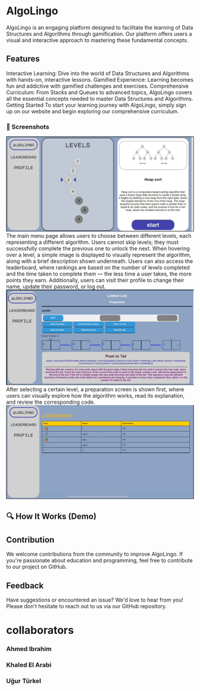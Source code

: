 # AlgoLingo

AlgoLingo is an engaging platform designed to facilitate the learning of Data Structures and Algorithms through gamification. Our platform offers users a visual and interactive approach to mastering these fundamental concepts.

## Features
Interactive Learning: Dive into the world of Data Structures and Algorithms with hands-on, interactive lessons.
Gamified Experience: Learning becomes fun and addictive with gamified challenges and exercises.
Comprehensive Curriculum: From Stacks and Queues to advanced topics, AlgoLingo covers all the essential concepts needed to master Data Structures and Algorithms.
Getting Started
To start your learning journey with AlgoLingo, simply sign up on our website and begin exploring our comprehensive curriculum.

### 📸 Screenshots
![Main menu](/IMG_1413.jpg)
The main menu page allows users to choose between different levels, each representing a different algorithm. Users cannot skip levels; they must successfully complete the previous one to unlock the next.
When hovering over a level, a simple image is displayed to visually represent the algorithm, along with a brief description shown underneath.
Users can also access the leaderboard, where rankings are based on the number of levels completed and the time taken to complete them — the less time a user takes, the more points they earn.
Additionally, users can visit their profile to change their name, update their password, or log out.
![Linked list preparation level](/IMG_1414.jpg)
After selecting a certain level, a preparation screen is shown first, where users can visually explore how the algorithm works, read its explanation, and review the corresponding code.
![Leaderboard](/IMG_1415.jpg)


## 🔍 How It Works (Demo)

## Contribution
We welcome contributions from the community to improve AlgoLingo. If you're passionate about education and programming, feel free to contribute to our project on GitHub.

## Feedback
Have suggestions or encountered an issue? We'd love to hear from you! Please don't hesitate to reach out to us via our GitHub repository.


# collaborators

### Ahmed Ibrahim 
### Khaled El Arabi 
### Uğur Türkel
